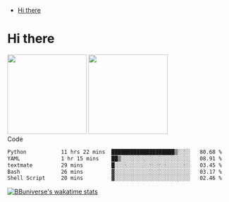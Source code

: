 <!--ts-->
* [Hi there](#hi-there)

<!-- Created by https://github.com/ekalinin/github-markdown-toc -->
<!-- Added by: runner, at: Wed Sep 27 04:19:34 UTC 2023 -->

<!--te-->


# Hi there

<!--
**BBuniverse/BBuniverse** is a ✨ _special_ ✨ repository because its `README.md` (this file) appears on your GitHub profile.

Here are some ideas to get you started:

- 🔭 I’m currently working on ...
- 🌱 I’m currently learning ...
- 👯 I’m looking to collaborate on ...
- 🤔 I’m looking for help with ...
- 💬 Ask me about ...
- 📫 How to reach me: ...
- 😄 Pronouns: ...
- ⚡ Fun fact: ...
-->


<div display="flex">
  <img src="https://github-readme-stats.vercel.app/api?username=BBuniverse&show_icons=true&count_private=true&theme=radical&hide_border=true" height="180"/>
  <img src="https://github-readme-stats.vercel.app/api/top-langs/?username=BBuniverse&layout=compact&theme=radical&hide_border=true" height="180"/>
</div
     

## Code
<!--START_SECTION:waka-->

```txt
Python           11 hrs 22 mins  ████████████████████▒░░░░   80.68 %
YAML             1 hr 15 mins    ██▒░░░░░░░░░░░░░░░░░░░░░░   08.91 %
textmate         29 mins         █░░░░░░░░░░░░░░░░░░░░░░░░   03.45 %
Bash             26 mins         ▓░░░░░░░░░░░░░░░░░░░░░░░░   03.17 %
Shell Script     20 mins         ▓░░░░░░░░░░░░░░░░░░░░░░░░   02.46 %
```

<!--END_SECTION:waka-->
     
[![BBuniverse's wakatime stats](https://github-readme-stats.vercel.app/api/wakatime?username=BBuniverse)](https://github.com/anuraghazra/github-readme-stats)
